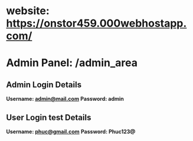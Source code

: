 # website: https://onstor459.000webhostapp.com/

# Admin Panel: /admin_area 

## Admin Login Details

**Username: admin@mail.com**
**Password: admin**

## User Login test Details
**Username: phuc@gmail.com**
**Password: Phuc123@**
